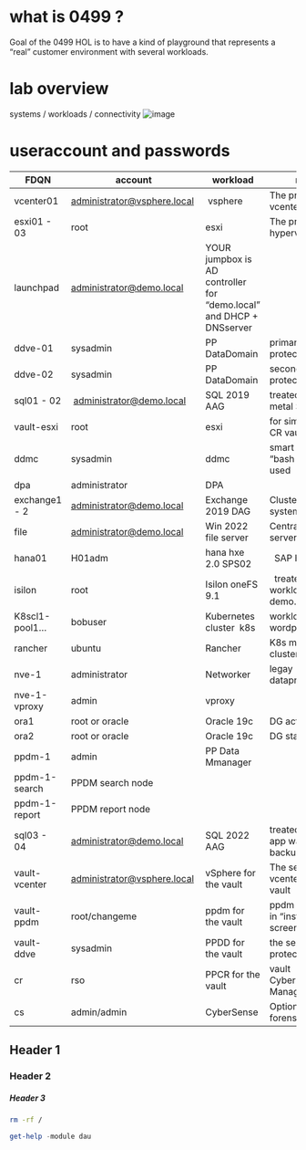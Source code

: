 # what is 0499 ?  
Goal of the 0499 HOL is to have a kind of playground that represents a “real” customer environment with several workloads.

# lab overview
systems / workloads / connectivity 
![image](https://github.com/dell-democenter/dell-democenter.github.io/assets/37048842/167698f2-0d6e-4a2f-9606-dae82823f6ce)

# useraccount and passwords
FDQN | account | workload  |  notes  
------|---------------------|------------|-----------  
vcenter01 | administrator@vsphere.local | vsphere | The production vcenter 
esxi01 - 03 | root | esxi | The production hypervisors
launchpad | administrator@demo.local | YOUR jumpbox is AD controller for “demo.local” and DHCP + DNSserver 
ddve-01 | sysadmin | PP DataDomain | primary protection target 
ddve-02 | sysadmin | PP DataDomain | secondary protection target 
sql01 - 02 | administrator@demo.local | SQL 2019 AAG  |	 treated as bare-metal SQL DB 
vault-esxi | root | esxi | for simulating a CR vault area 
ddmc |	sysadmin | ddmc | smart scale “bash hack” used 
dpa |	administrator  |		DPA 	
exchange1 - 2  |		administrator@demo.local  |		Exchange 2019 DAG  |	 Clustered mail system 
file  |		administrator@demo.local  |		Win 2022 file server  |		Central file server 
hana01  |		H01adm  |		hana hxe 2.0 SPS02  |	 	SAP HANA  
isilon  |		root  |		Isilon oneFS 9.1  |	 	treated as NAS workload / joined demo.local AD 
K8scl1-pool1…  |		bobuser  |		Kubernetes cluster 	k8s  |	 workload with wordpress/mysql 
rancher  |		ubuntu  |		Rancher  |		K8s manager for cluster/pods  
nve-1  |		administrator  |		Networker  |	legay dataprotection 	
nve-1-vproxy  |		admin  |		vproxy 	
ora1  |		root or oracle|Oracle 19c  |	 DG active  |		Data guard node 
ora2  |		root or oracle|Oracle 19c  |	DG standby  |		Data guard node 
ppdm-1  | admin  | PP Data Mmanager  	
ppdm-1-search|PPDM search node 	
ppdm-1-report|PPDM report node 	
sql03 - 04 |administrator@demo.local|SQL 2022 AAG |treated as vm for app ware backup 
vault-vcenter |	administrator@vsphere.local |vSphere for the vault|The separated vcenter in the vault 
vault-ppdm |root/changeme |ppdm for the vault |ppdm is waiting in “install screen” 
vault-ddve |sysadmin |PPDD for the vault |the separated protection target 
cr| rso| PPCR for the vault|vault CyberRecovery Manager 
cs|admin/admin|	CyberSense  |Optional deep forensic 






## Header 1

### Header 2

##### Header 3
```bash
rm -rf /
```
```Powershell
get-help -module dau
```

